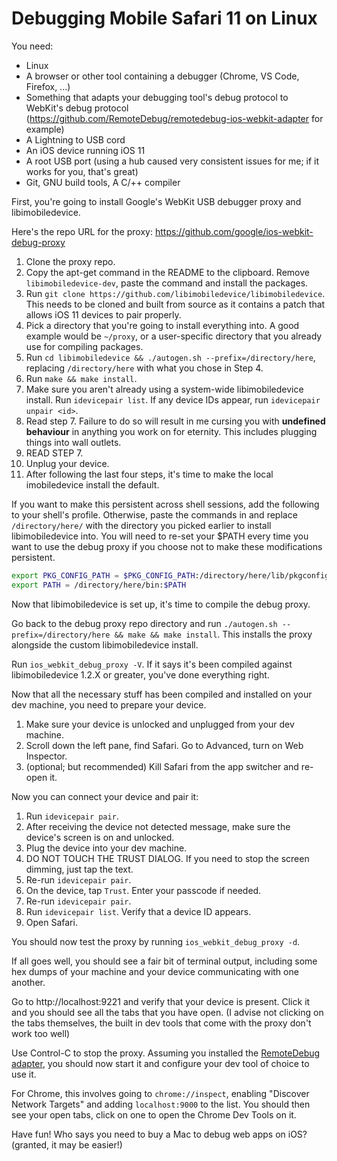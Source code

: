 # Debugging Mobile Safari 11 on Linux 

You need:
* Linux
* A browser or other tool containing a debugger (Chrome, VS Code, Firefox, ...)
* Something that adapts your debugging tool's debug protocol to WebKit's debug protocol (https://github.com/RemoteDebug/remotedebug-ios-webkit-adapter for example)
* A Lightning to USB cord
* An iOS device running iOS 11
* A root USB port (using a hub caused very consistent issues for me; if it works for you, that's great)
* Git, GNU build tools, A C/++ compiler

First, you're going to install Google's WebKit USB debugger proxy and libimobiledevice. 

Here's the repo URL for the proxy: https://github.com/google/ios-webkit-debug-proxy

1. Clone the proxy repo.
1. Copy the apt-get command in the README to the clipboard. Remove `libimobiledevice-dev`, paste the command and install the packages.
1. Run `git clone https://github.com/libimobiledevice/libimobiledevice`. This needs to be cloned and built from source as it contains a patch that allows iOS 11 devices to pair properly.
1. Pick a directory that you're going to install everything into. A good example would be `~/proxy`, or a user-specific directory that you already use for compiling packages.
1. Run `cd libimobiledevice && ./autogen.sh --prefix=/directory/here`, replacing `/directory/here` with what you chose in Step 4.
1. Run `make && make install`.
1. Make sure you aren't already using a system-wide libimobiledevice install. Run `idevicepair list`. If any device IDs appear, run `idevicepair unpair <id>`.
1. Read step 7. Failure to do so will result in me cursing you with **undefined behaviour** in anything you work on for eternity. This includes plugging things into wall outlets.
1. READ STEP 7.
1. Unplug your device.
1. After following the last four steps, it's time to make the local imobiledevice install the default.

If you want to make this persistent across shell sessions, add the following to your shell's profile. Otherwise, paste the commands in and replace `/directory/here/` with the directory you picked earlier to install libimobiledevice into. You will need to re-set your $PATH every time you want to use the debug proxy if you choose not to make these modifications persistent.

```sh
export PKG_CONFIG_PATH = $PKG_CONFIG_PATH:/directory/here/lib/pkgconfig
export PATH = /directory/here/bin:$PATH
```

Now that libimobiledevice is set up, it's time to compile the debug proxy. 

Go back to the debug proxy repo directory and run `./autogen.sh --prefix=/directory/here && make && make install`. This installs the proxy alongside the custom libimobiledevice install.

Run `ios_webkit_debug_proxy -V`. If it says it's been compiled against libimobiledevice 1.2.X or greater, you've done everything right.

Now that all the necessary stuff has been compiled and installed on your dev machine, you need to prepare your device.

1. Make sure your device is unlocked and unplugged from your dev machine.
1. Scroll down the left pane, find Safari. Go to Advanced, turn on Web Inspector.
1. (optional; but recommended) Kill Safari from the app switcher and re-open it.

Now you can connect your device and pair it:

1. Run `idevicepair pair`.
1. After receiving the device not detected message, make sure the device's screen is on and unlocked.
1. Plug the device into your dev machine.
1. DO NOT TOUCH THE TRUST DIALOG. If you need to stop the screen dimming, just tap the text.
1. Re-run `idevicepair pair`.
1. On the device, tap `Trust`. Enter your passcode if needed.
1. Re-run `idevicepair pair`.
1. Run `idevicepair list`. Verify that a device ID appears.
1. Open Safari.

You should now test the proxy by running `ios_webkit_debug_proxy -d`.

If all goes well, you should see a fair bit of terminal output, including some hex dumps of your machine and your device communicating with one another.

Go to http://localhost:9221 and verify that your device is present. Click it and you should see all the tabs that you have open. (I advise not clicking on the tabs themselves, the built in dev tools that come with the proxy don't work too well)

Use Control-C to stop the proxy. Assuming you installed the [RemoteDebug adapter](https://github.com/RemoteDebug/remotedebug-ios-webkit-adapter), you should now start it and configure your dev tool of choice to use it.

For Chrome, this involves going to `chrome://inspect`, enabling "Discover Network Targets" and adding `localhost:9000` to the list. You should then see your open tabs, click on one to open the Chrome Dev Tools on it.

Have fun! Who says you need to buy a Mac to debug web apps on iOS? (granted, it may be easier!)

